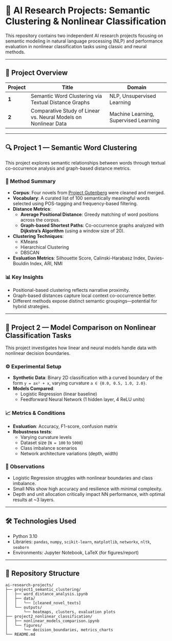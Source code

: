 # 🧠 AI Research Projects: Semantic Clustering & Nonlinear Classification

This repository contains two independent AI research projects focusing on semantic modeling in natural language processing (NLP) and performance evaluation in nonlinear classification tasks using classic and neural methods.

---

## 📁 Project Overview

| Project | Title | Domain |
|--------|-------|--------|
| **1** | Semantic Word Clustering via Textual Distance Graphs | NLP, Unsupervised Learning |
| **2** | Comparative Study of Linear vs. Neural Models on Nonlinear Data | Machine Learning, Supervised Learning |

---

## 🔍 Project 1 — Semantic Word Clustering

This project explores semantic relationships between words through textual co-occurrence analysis and graph-based distance metrics.

### 📝 Method Summary

- **Corpus**: Four novels from [Project Gutenberg](https://www.gutenberg.org/) were cleaned and merged.
- **Vocabulary**: A curated list of 100 semantically meaningful words selected using POS-tagging and frequency-based filtering.
- **Distance Metrics**:
  - **Average Positional Distance**: Greedy matching of word positions across the corpus.
  - **Graph-based Shortest Paths**: Co-occurrence graphs analyzed with **Dijkstra’s Algorithm** (using a window size of 20).
- **Clustering Techniques**:
  - KMeans
  - Hierarchical Clustering
  - DBSCAN
- **Evaluation Metrics**: Silhouette Score, Calinski-Harabasz Index, Davies-Bouldin Index, ARI, NMI

### 📊 Key Insights

- Positional-based clustering reflects narrative proximity.
- Graph-based distances capture local context co-occurrence better.
- Different methods expose distinct semantic groupings—potential for hybrid strategies.

---

## 🧪 Project 2 — Model Comparison on Nonlinear Classification Tasks

This project investigates how linear and neural models handle data with nonlinear decision boundaries.

### ⚙️ Experimental Setup

- **Synthetic Data**: Binary 2D classification with a curved boundary of the form `y = ax² + x`, varying curvature `a ∈ {0.0, 0.5, 1.0, 2.0}`.
- **Models Compared**:
  - Logistic Regression (linear baseline)
  - Feedforward Neural Network (1 hidden layer, 4 ReLU units)

### 📈 Metrics & Conditions

- **Evaluation**: Accuracy, F1-score, confusion matrix
- **Robustness tests**:
  - Varying curvature levels
  - Dataset size (`N = 100` to `5000`)
  - Class imbalance scenarios
  - Network architecture variations (depth, width)

### 📌 Observations

- Logistic Regression struggles with nonlinear boundaries and class imbalance.
- Small NNs show high accuracy and resilience with minimal complexity.
- Depth and unit allocation critically impact NN performance, with optimal results at ~3 layers.

---

## 🛠️ Technologies Used

- Python 3.10
- Libraries: `pandas`, `numpy`, `scikit-learn`, `matplotlib`, `networkx`, `nltk`, `seaborn`
- Environments: Jupyter Notebook, LaTeX (for figures/report)

---

## 📂 Repository Structure

```plaintext
ai-research-projects/
├── project1_semantic_clustering/
│   ├── word_distance_analysis.ipynb
│   ├── data/
│   │   └── [cleaned_novel_texts]
│   └── outputs/
│       └── heatmaps, clusters, evaluation plots
├── project2_nonlinear_classification/
│   ├── nonlinear_models_comparison.ipynb
│   └── figures/
│       └── decision_boundaries, metrics_charts
└── README.md
